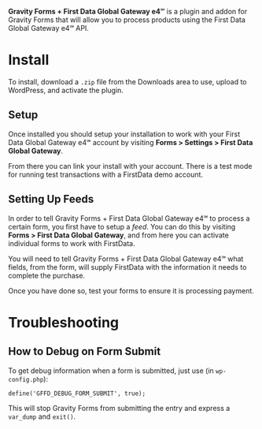 **Gravity Forms + First Data Global Gateway e4℠** is a plugin and addon for 
Gravity Forms that will allow you to process products using the 
First Data Global Gateway e4℠ API.

# Install

To install, download a `.zip` file from the Downloads area to use, 
upload to WordPress, and activate the plugin.

## Setup

Once installed you should setup your installation to work with your
First Data Global Gateway e4℠ account by visiting 
**Forms > Settings > First Data Global Gateway**. 

From there you can link your install with your account. There is a 
test mode for running test transactions with a FirstData demo account.

## Setting Up Feeds

In order to tell Gravity Forms + First Data Global Gateway e4℠ to process
a certain form, you first have to setup a *feed*. You can do this
by visiting **Forms > First Data Global Gateway**, and from here you can 
activate individual forms to work with FirstData.

You will need to tell Gravity Forms + First Data Global Gateway e4℠ 
what fields, from the form, will supply FirstData with the information it
needs to complete the purchase.

Once you have done so, test your forms to ensure it is processing payment.

# Troubleshooting

## How to Debug on Form Submit

To get debug information when a form is submitted, just use 
(in `wp-config.php`):

	define('GFFD_DEBUG_FORM_SUBMIT', true);

This will stop Gravity Forms from submitting the entry and express a
`var_dump` and `exit()`.